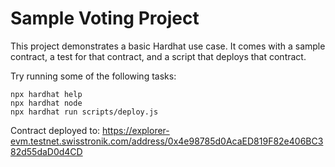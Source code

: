 # Sample Voting Project

This project demonstrates a basic Hardhat use case. It comes with a sample contract, a test for that contract, and a script that deploys that contract.

Try running some of the following tasks:

```shell
npx hardhat help
npx hardhat node
npx hardhat run scripts/deploy.js
```

Contract deployed to: https://explorer-evm.testnet.swisstronik.com/address/0x4e98785d0AcaED819F82e406BC382d55daD0d4CD
